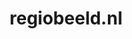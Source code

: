 ---
layout: post
title: "regiobeeld.nl"
internal_url: "/dutchgov/regiobeeld.nl.html"
subdomains_count: 2
all_subdomains_count: 3
urls_count: 2
ssl_rank: 0
http_rank: 55
url_link: /data/regiobeeld.nl/urls.txt
all_subdomains_link: /data/regiobeeld.nl/all_subdomains.txt
subdomains_link: /data/regiobeeld.nl/subdomains.txt
categories: dutchgov
---